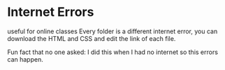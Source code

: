 # Internet Errors
useful for online classes
Every folder is a different internet error, you can download the HTML and CSS and edit the link of each file.

Fun fact that no one asked: I did this when I had no internet so this errors can happen.
